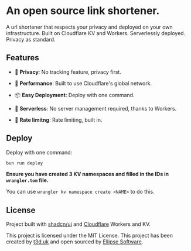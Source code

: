 # An open source link shortener.

A url shortener that respects your privacy and deployed on your own infrastructure. Built on Cloudflare KV and Workers. Serverlessly deployed. Privacy as
standard.

## Features

- 👮 **Privacy**: No tracking feature, privacy first.

- 🚀 **Performance**: Built to use Cloudflare's global network.

- 📦 **Easy Deployment**: Deploy with one command.

- 📡 **Serverless**: No server management required, thanks to Workers.

- 🧪 **Rate limitng**: Rate limiting, built in.

## Deploy

Deploy with one command:

```bash
bun run deploy
```

**Ensure you have created 3 KV namespaces and filled in the IDs in `wrangler.tom` file.**

You can use `wrangler kv namespace create <NAME>` to do this.

## License

Project built with [shadcn/ui](https://ui.shadcn.com) and [Cloudflare](https://cloudflare.com) Workers and KV.

This project is licensed under the MIT License. This project has been created by [t3d.uk](https://t3d.uk) and open sourced by [Ellipse Software](https://ellipse.software).
